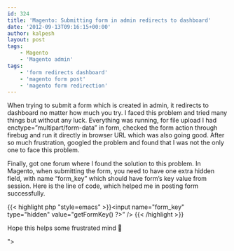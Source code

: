 ```yaml
---
id: 324
title: 'Magento: Submitting form in admin redirects to dashboard'
date: '2012-09-13T09:16:15+00:00'
author: kalpesh
layout: post
tags:
    - Magento
    - 'Magento admin'
tags:
    - 'form redirects dashboard'
    - 'magento form post'
    - 'magento form redirection'
---
```


When trying to submit a form which is created in admin, it redirects to dashboard no matter how much you try. I faced this problem and tried many things but without any luck. Everything was running, for file upload I had enctype=”multipart/form-data” in form, checked the form action through firebug and run it directly in browser URL which was also going good. After so much frustration, googled the problem and found that I was not the only one to face this problem.

Finally, got one forum where I found the solution to this problem. In Magento, when submitting the form, you need to have one extra hidden field, with name “form_key” which should have form’s key value from session. Here is the line of code, which helped me in posting form successfully.

{{< highlight php "style=emacs" >}}<input name="form_key" type="hidden" value="<?php echo Mage::getSingleton('core/session')->getFormKey() ?>” /> {{< /highlight >}}</p>
<p>Hope this helps some frustrated mind 🙂</p>
"></input>